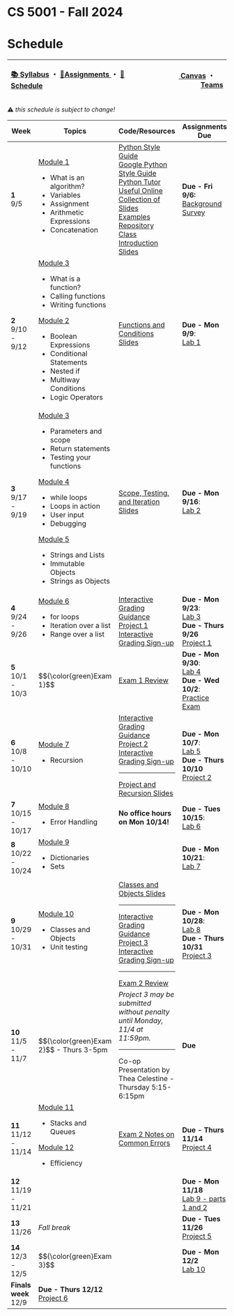 # CS 5001 - Fall 2024
# Schedule

<!-- https://emojidb.org/warning-emojis?utm_source=user_search -->
<!-- https://gist.github.com/rxaviers/7360908 -->

<!-- Header -->
<table>
<thead>
<tr>
<th width="1000px">
<p align="left">
<a href="https://github.com/CS-5001-Fall-2024/Resources/blob/main/Syllabus.md">📚 Syllabus</a> 
・
<a href="https://github.com/CS-5001-Fall-2024/Resources/blob/main/Assignments.md">🎯Assignments </a>
・
<a href="https://github.com/CS-5001-Fall-2024/Resources/blob/main/Schedule.md">📆Schedule </a>
</th>
</p>

<th width="500px">
<p align="right">
<a href="https://northeastern.instructure.com/courses/192359">
<img height="15" src="https://encrypted-tbn0.gstatic.com/images?q=tbn:ANd9GcS01M7s52LIEYfk7SBpDgMLW-EcwM1JzO3N1A&s"/> 
Canvas</a>  
・
<a href="https://teams.microsoft.com/l/team/19%3A9nlYBJIFq3KpzcLYnx-qEezgyGMYCAnvlTI-eppIXh81%40thread.tacv2/conversations?groupId=28ae1c9a-c508-4f79-9854-ec6d06de5211&tenantId=a8eec281-aaa3-4dae-ac9b-9a398b9215e7"><img height="15" src="https://cdn-dynmedia-1.microsoft.com/is/content/microsoftcorp/Icon-Teams-28x281?resMode=sharp2&op_usm=1.5,0.65,15,0&qlt=85"/> Teams</a>
</th>
</tr>
</thead>
</table>

:warning: <i>this schedule is subject to change!</i>


<table>
<thead>
<tr>
<th width="125px">Week</th>
<th width="225px">Topics</th>
<th width="1225px">Code/Resources</th>
<th width="225px">Assignments Due</th>
</tr>
</thead>

<!-- Week 1 -->
<tr>
<td><b>1</b><br/>9/5</td>

<!-- Topics -->
<td>
<a href="https://northeastern.instructure.com/courses/192359/pages/module-1-getting-started">Module 1</a><br/>
<ul>
<li>What is an algorithm?</li>
<li>Variables</li>
<li>Assignment</li>
<li>Arithmetic Expressions</li>
<li>Concatenation</li>
</ul>
</td>

<!-- Resources -->
<td>
<a href="https://peps.python.org/pep-0008/">Python Style Guide</a><br/>
<a href="https://google.github.io/styleguide/pyguide.html">Google Python Style Guide</a><br/>
<a href="https://pythontutor.com/">Python Tutor</a><br/>
<a href="https://marko-knoebl.github.io/slides/python-beginner-collection-en.html">Useful Online Collection of Slides</a><br/>
<a href="https://github.com/CS-5001-Fall-2024/examples/">Examples Repository</a><br/>
<a href="https://cs-5001-shell.github.io/introduction/">Class Introduction Slides</a>

</td>

<!-- Assignments -->
<td><b>Due - Fri 9/6:</b><br/><a href="https://forms.gle/eaZFN2Fer84DnBhZ8">Background Survey</a><br/></td>
</tr>
<!------------------------------->
<!------------------------------->

<!-- Week 2 -->
<tr>
<td><b>2</b><br/>9/10 - 9/12</td>

<!-- Topics -->
<td>
<a href="https://northeastern.instructure.com/courses/192359/pages/module-3-functions-and-testing">Module 3</a><br/>
<ul>
<li>What is a function?</li>
<li>Calling functions</li>
<li>Writing functions</li>
</ul>

<a href="https://northeastern.instructure.com/courses/192359/pages/module-2-boolean-expressions-and-conditionals">Module 2</a><br/>
<ul>
<li>Boolean Expressions</li>
<li>Conditional Statements</li>
<li>Nested if</li>
<li>Multiway Conditions</li>
<li>Logic Operators</li>
</ul>
</td>


<!-- Resources -->
<td>
<a href="https://cs-5001-fall-2024.github.io/week2/">Functions and Conditions Slides</a>

</td>

<!-- Assignments -->
<td><b>Due - Mon 9/9</b>:<br/><a href="https://github.com/CS-5001-Fall-2024/Assigments/blob/main/Lab1.md">Lab 1</a><br/>
</td>
</tr>
<!------------------------------->
<!------------------------------->


<!-- Week 3 -->
<tr>
<td><b>3</b><br/>9/17 - 9/19</td>

<!-- Topics -->
<td>
<a href="https://northeastern.instructure.com/courses/192359/pages/module-3-functions-and-testing">Module 3</a><br/>
<ul>
<li>Parameters and scope</li>
<li>Return statements</li>
<li>Testing your functions</li>
</ul>

<a href="https://northeastern.instructure.com/courses/192359/pages/module-4-while-loops">Module 4</a>
<ul>
<li>while loops</li>
<li>Loops in action</li>
<li>User input</li>
<li>Debugging</li>
</ul>

<a href="https://northeastern.instructure.com/courses/192359/pages/module-5-strings-and-lists">Module 5</a>
<ul>
<li>Strings and Lists</li>
<li>Immutable Objects</li>
<li>Strings as Objects</li>
</ul>
</td>

<!-- Resources -->
<td>
<a href="https://cs-5001-fall-2024.github.io/scope-testing-iteration/">Scope, Testing, and Iteration Slides</a>
</td>

<!-- Assignments -->
<td><b>Due - Mon 9/16</b>:<br/><a href="https://github.com/CS-5001-Fall-2024/Assigments/blob/main/Lab2.md">Lab 2</a><br/>
</tr>
<!------------------------------->
<!------------------------------->


<!-- Week 4 -->
<tr>
<td><b>4</b><br/>9/24 - 9/26</td>

<!-- Topics -->
<td>
<a href="https://northeastern.instructure.com/courses/192359/pages/module-6-for-loops">Module 6</a>
<ul>
<li>for loops</li>
<li>Iteration over a list</li>
<li>Range over a list</li>
</ul>
</td>

<!-- Resources -->
<td>
<a href="https://github.com/CS-5001-Fall-2024/Assignments/blob/main/InteractiveGrading.md">Interactive Grading Guidance</a><br/>
<a href="https://outlook.office.com/bookwithme/user/9b619a6d2dfe4abfa082c6896522df8c@northeastern.edu/meetingtype/_i3wGH7ECkqRngEvMtqZMQ2?bookingcode=ea6a08f6-d629-4e1f-ba3f-bbe08a7b7948&anonymous&ep=mlink">Project 1 Interactive Grading Sign-up</a>
</td>

<!-- Assignments -->
<td>
<b>Due - Mon 9/23</b>:<br/><a href="https://github.com/CS-5001-Fall-2024/Assigments/blob/main/Lab3.md">Lab 3</a><br/>
<b>Due - Thurs 9/26</b><br/><a href="https://github.com/CS-5001-Fall-2024/Assignments/blob/main/Project1.md">Project 1</a><br/>
</td>
</tr>
<!------------------------------->
<!------------------------------->


<!-- Week 5 -->
<tr>
<td><b>5</b><br/>10/1 - 10/3</td>

<!-- Topics -->
<td>
$${\color{green}Exam 1}$$
</td>

<!-- Resources -->
<td>
<a href="Exam1Review.md">Exam 1 Review</a><br/>
</td>

<!-- Assignments -->
<td>
<b>Due - Mon 9/30</b>:<br/><a href="https://github.com/CS-5001-Fall-2024/Assigments/blob/main/Lab4.md">Lab 4</a><br/>
<b>Due - Wed 10/2</b>:<br/><a href="https://northeastern.instructure.com/courses/192359/quizzes/613179">Practice Exam</a><br/>
</td>
</tr>
<!------------------------------->
<!------------------------------->



<!-- Week 6 -->
<tr>
<td><b>6</b><br/>10/8 - 10/10</td>

<!-- Topics -->
<td>
<a href="https://northeastern.instructure.com/courses/192359/pages/module-7-recursion">Module 7</a>
<ul>
<li>Recursion</li>
</ul>
</td>

<!-- Resources -->
<td>
<a href="https://github.com/CS-5001-Fall-2024/Assignments/blob/main/InteractiveGrading.md">Interactive Grading Guidance</a><br/>
<a href="https://outlook.office.com/bookwithme/user/9b619a6d2dfe4abfa082c6896522df8c@northeastern.edu/meetingtype/_i3wGH7ECkqRngEvMtqZMQ2?bookingcode=c2a78f9a-9cb0-473d-880d-42c44691c415&anonymous&ep=mLinkFromTile">Project 2 Interactive Grading Sign-up</a><br/>
<hr/>
<a href="https://cs-5001-fall-2024.github.io/style-review-recursion/">Project and Recursion Slides</a>
</td>

<!-- Assignments -->
<td>
<b>Due - Mon 10/7</b>:<br/><a href="https://github.com/CS-5001-Fall-2024/Assigments/blob/main/Lab5.md">Lab 5</a><br/>
<b>Due - Thurs 10/10</b><br/><a href="https://github.com/CS-5001-Fall-2024/Assignments/blob/main/Project2.md">Project 2</a><br/>
</td>
</tr>
<!------------------------------->
<!------------------------------->


<!-- Week 7 -->
<tr>
<td><b>7</b><br/>10/15 - 10/17</td>

<!-- Topics -->
<td>
<a href="https://northeastern.instructure.com/courses/192359/pages/module-8-error-handling">Module 8</a>
<ul>
<li>Error Handling</li>
</ul>
</td>

<!-- Resources -->
<td>
<b>No office hours on Mon 10/14!</b>
</td>

<!-- Assignments -->
<td>
<b>Due - Tues 10/15</b>:<br/><a href="https://github.com/CS-5001-Fall-2024/Assigments/blob/main/Lab6.md">Lab 6</a><br/>
</td>
</tr>
<!------------------------------->
<!------------------------------->


<!-- Week 8 -->
<tr>
<td><b>8</b><br/>10/22 - 10/24</td>

<!-- Topics -->
<td>
<a href="https://northeastern.instructure.com/courses/192359/pages/module-9-dictionaries-and-sets">Module 9</a>
<ul>
<li>Dictionaries</li>
<li>Sets</li>
</ul>
</td>

<!-- Resources -->
<td></td>

<!-- Assignments -->
<td>
<b>Due - Mon 10/21</b>:<br/><a href="https://github.com/CS-5001-Fall-2024/Assigments/blob/main/Lab7.md">Lab 7</a><br/>
</td>
</tr>
<!------------------------------->
<!------------------------------->


<!-- Week 9 -->
<tr>
<td><b>9</b><br/>10/29 - 10/31</td>

<!-- Topics -->
<td>
<a href="https://northeastern.instructure.com/courses/192359/pages/module-10-classes-and-objects">Module 10</a>
<ul>
<li>Classes and Objects</li>
<li>Unit testing</li>
</ul>
</td>

<!-- Resources -->
<td>
<a href="https://cs-5001-shell.github.io/classes-and-objects/">Classes and Objects Slides</a>
<hr/>
<a href="https://github.com/CS-5001-Fall-2024/Assignments/blob/main/InteractiveGrading.md">Interactive Grading Guidance</a><br/>
<a href="https://outlook.office.com/bookwithme/user/9b619a6d2dfe4abfa082c6896522df8c@northeastern.edu/meetingtype/_i3wGH7ECkqRngEvMtqZMQ2?bookingcode=853170ee-c02e-4db1-a863-2ffbf36c715d&anonymous&ep=mLinkFromTile">Project 3 Interactive Grading Sign-up</a>
<hr/>
<a href="Exam2Review.md">Exam 2 Review</a><br/>
</td>

<!-- Assignments -->
<td>
<b>Due - Mon 10/28</b>:<br/><a href="https://github.com/CS-5001-Fall-2024/Assigments/blob/main/Lab8.md">Lab 8</a><br/>
<b>Due - Thurs 10/31</b><br/><a href="https://github.com/CS-5001-Fall-2024/Assignments/blob/main/Project3.md">Project 3</a><br/>
</td>
</tr>
<!------------------------------->
<!------------------------------->


<!-- Week 10 -->
<tr>
<td><b>10</b><br/>11/5 - 11/7</td>

<!-- Topics -->
<td>
$${\color{green}Exam 2}$$ - Thurs 3-5pm<br/>
</td>

<!-- Resources -->
<td>
<i>Project 3 may be submitted without penalty until Monday, 11/4 at 11:59pm.</i>
<hr/>
Co-op Presentation by Thea Celestine - Thursday 5:15-6:15pm
</td>

<!-- Assignments -->
<td><b>Due</b></td>
</tr>
<!------------------------------->
<!------------------------------->


<!-- Week 11 -->
<tr>
<td><b>11</b><br/>11/12 - 11/14</td>

<!-- Topics -->
<td>
<a href="https://northeastern.instructure.com/courses/192359/pages/module-11-stacks-and-queues">Module 11</a>
<ul>
<li>Stacks and Queues</li>
</ul>

<a href="https://northeastern.instructure.com/courses/192359/pages/module-12-efficiency-searching-and-sorting">Module 12</a>
<ul>
<li>Efficiency</li>
</ul>
</td>

<!-- Resources -->
<td>
<a href="https://github.com/CS-5001-Fall-2024/Resources/blob/main/Exam2Debrief.md">Exam 2 Notes on Common Errors</a>
</td>

<!-- Assignments -->
<td>
<b>Due - Thurs 11/14</b><br/><a href="https://github.com/CS-5001-Fall-2024/Assignments/blob/main/Project4.md">Project 4</a><br/>

</td>
</tr>
<!------------------------------->
<!------------------------------->


<!-- Week 12 -->
<tr>
<td><b>12</b><br/>11/19 - 11/21</td>

<!-- Topics -->
<td>
</td>

<!-- Resources -->
<td></td>

<!-- Assignments -->
<td>
<b>Due - Mon 11/18</b><br/><a href="https://github.com/CS-5001-Fall-2024/Assignments/blob/main/Lab9.md">Lab 9 - parts 1 and 2</a><br/>
</td>
</tr>
<!------------------------------->
<!------------------------------->


<!-- Week 13 -->
<tr>
<td><b>13</b><br/>11/26</td>

<!-- Topics -->
<td>
<i>Fall break</i>
</td>

<!-- Resources -->
<td></td>

<!-- Assignments -->
<td>
<b>Due - Tues 11/26</b><br/><a href="https://github.com/CS-5001-Fall-2024/Assignments/blob/main/Project5.md">Project 5</a><br/></td>
</tr>
<!------------------------------->
<!------------------------------->


<!-- Week 14 -->
<tr>
<td><b>14</b><br/>12/3 - 12/5</td>

<!-- Topics -->
<td>
$${\color{green}Exam 3}$$
</td>

<!-- Resources -->
<td></td>

<!-- Assignments -->
<td>
<b>Due - Mon 12/2</b><br/><a href="https://github.com/CS-5001-Fall-2024/Assignments/blob/main/Lab10.md">Lab 10</a><br/>
</td>
</tr>
<!------------------------------->
<!------------------------------->


<!-- Finals Week -->
<tr>
<td><b>Finals week</b><br/>12/9</td>
<td colspan=3><b>Due - Thurs 12/12</b><br/><a href="https://github.com/CS-5001-Fall-2024/Assignments/blob/main/Project6.md">Project 6</a><br/></td>
</tr>
</table>

<!-- 
| Week <br/> <img width=75/>| Topics <br/> <img width=225/> | Code/Resources <br/> <img width=1225/>| Assignments Due  <br/> <img width=225/>|
| ---- | ------ | -------------- | --------------- |
| **1** <br/> 9/5 | Module 1 <br/> Module 2| | |
| **2** <br/> 9/10 - 9/12 | | | |
| **3** <br/> 9/17 - 9/19 | | | |
| **4** <br/> 9/24 - 9/26 | | | |
| **5** <br/> 10/1 - 10/3 | | | |
| **6** <br/> 10/8 - 10/10 | | | |
| **7** <br/> 10/15 - 10/17 | | | |
| **8** <br/> 10/22 - 10/24 | | | |
| **9** <br/> 10/29 - 10/31 | | | |
| **10** <br/> 11/5 - 11/7 | | | |
| **11** <br/> 11/12 - 11/14 | | | |
| **12** <br/> 11/19 - 11/21 | | | |
| **13** <br/> 11/26 | Fall break | | |
| **14** <br/> 12/3 - 12/5 | | | | -->
